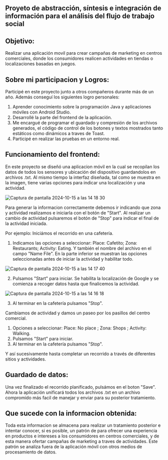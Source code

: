 ## Proyeto de abstracción, síntesis e integración de información para el análisis del flujo de trabajo social
## Objetivo:
Realizar una aplicación movil para crear campañas de marketing en centros comerciales, donde los consumidores realicen actividades en tiendas o localizaciones basadas en juegos.

## Sobre mi participacion y Logros:
Participé en este proyecto junto a otros compañeros durante más de un año. Además conseguí los siguientes logro personales:

1. Aprender conocimiento sobre la programación Java y aplicaciones móviles con Android Studio.
2. Desarrollé la parte del frontend de la aplicación.
3. Me encargué de programar el guardado y compresión de los archivos generados, el código de control de los botones y textos mostrados tanto estáticos como dinámicos a traves de Toast.
5. Participé en realizar las pruebas en un entorno real.

## Funcionamiento del frontend:
En este proyecto se diseñó una aplicacion móvil en la cual se recopilan los datos de todos los sensores y ubicación del dispositivo guardandolos en archivos .txt. Al mismo tiempo la interfaz diseñada, tal como se muestra en la imagen, tiene varias opciones para indicar una localización y una actividad.

![Captura de pantalla 2024-10-15 a las 14 18 30](https://github.com/user-attachments/assets/f3a4c080-3d48-47d6-8f6a-4b814e2380d9)


Para generar la informacion correctamente debemos ir indicando que zona y actividad realizamos e iniciarla con el botón de "Start". Al realizar un cambio de actividad pulsaremos el botón de "Stop" para indicar el final de la actividad iniciada.

Por ejemplo:
Iniciámos el recorrido en una cafetería.
1. Indicamos las opciones a seleccionar: Place: Cafetito; Zona: Restaurants; Activity: Eating. Y también el nombre del archivo en el campo "Name File". En la parte inferior se muestran las opciones seleccionadas antes de iniciar la actividad y habilitar todo.

![Captura de pantalla 2024-10-15 a las 14 17 40](https://github.com/user-attachments/assets/d9b42f75-d0dc-441e-9301-b1ac661278be)


2. Pulsamos "Start" para iniciar. Se habilita la localización de Google y se comienza a recoger datos hasta que finalicemos la actividad.
   
![Captura de pantalla 2024-10-15 a las 14 16 18](https://github.com/user-attachments/assets/e798e706-a6db-4362-ae2d-714b4c0949ec)

3. Al terminar en la cafetería pulsamos "Stop".


Cambiamos de actividad y damos un paseo por los pasillos del centro comercial.
1. Opciones a seleccionar: Place: No place ; Zona: Shops ; Activity: Walking.
2. Pulsamos "Start" para iniciar.
3. Al terminar en la cafetería pulsamos "Stop".

Y así sucesivamente hasta completar un recorrido a través de diferentes sitios y actividades.

## Guardado de datos:
Una vez finalizado el recorrido planificado, pulsámos en el boton "Save". Ahora la aplicación unificará todos los archivos .txt en un archivo compromido más facil de manejar y enviar para su posterior tratamiento.

## Que sucede con la informacion obtenida:
Toda esta informacion se almacena para realizar un tratamiento posterior e intentar conocer, si es posible, un patrón de para ofrecer una experiencia en productos e intereses a los consumidores en centros comerciales, y de esta manera ofertar campañas de marketing a traves de actividades. Este patrón se analiza fuera de la aplicación móvil con otros medios de procesamiento de datos.
